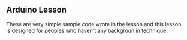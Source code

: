 ## Arduino Lesson
These are very simple sample code wrote in the lesson and this lesson  
 is designed for peoples who haven't any backgroun in technique.
